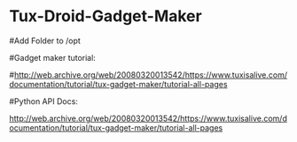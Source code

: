# Tux-Droid-Gadget-Maker

#Add Folder to /opt

#Gadget maker tutorial:

#http://web.archive.org/web/20080320013542/https://www.tuxisalive.com/documentation/tutorial/tux-gadget-maker/tutorial-all-pages

#Python API Docs:

http://web.archive.org/web/20080320013542/https://www.tuxisalive.com/documentation/tutorial/tux-gadget-maker/tutorial-all-pages
